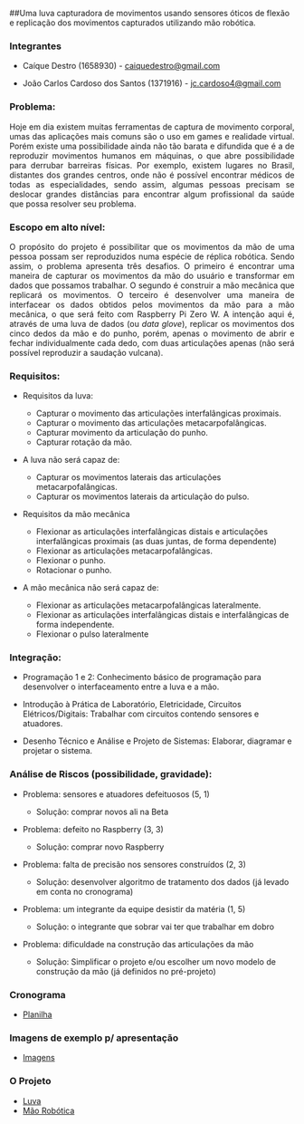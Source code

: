 <!-- # [Mirror Hand](index.md) -->

##Uma luva capturadora de movimentos usando sensores óticos de flexão e replicação dos movimentos capturados utilizando mão robótica.

### Integrantes

 - Caíque Destro (1658930) - caiquedestro@gmail.com

 - João Carlos Cardoso dos Santos (1371916) - jc.cardoso4@gmail.com

### Problema:

  <p align="justify">Hoje em dia existem muitas ferramentas de captura de movimento corporal, umas das aplicações mais comuns são o uso em games e realidade virtual. Porém existe uma possibilidade ainda não tão barata e difundida que é a de reproduzir movimentos humanos em máquinas, o que abre possibilidade para derrubar barreiras físicas. Por exemplo, existem lugares no Brasil, distantes dos grandes centros, onde não é possível encontrar médicos de todas as especialidades, sendo assim, algumas pessoas precisam se deslocar grandes distâncias para encontrar algum profissional da saúde que possa resolver seu problema.</p>

### Escopo em alto nível:

  <p align="justify">O propósito do projeto é possibilitar que os movimentos da mão de uma pessoa possam ser reproduzidos numa espécie de réplica robótica. Sendo assim, o problema apresenta três desafios. O primeiro é encontrar uma maneira de capturar os movimentos da mão do usuário e transformar em dados que possamos trabalhar. O segundo é construir a mão mecânica que replicará os movimentos. O terceiro é desenvolver uma maneira de interfacear os dados obtidos pelos movimentos da mão para a mão mecânica, o que será feito com Raspberry Pi Zero W.
  A intenção aqui é, através de uma luva de dados (ou <i>data glove</i>), replicar os movimentos dos cinco dedos da mão e do punho, porém, apenas o movimento de abrir e fechar individualmente cada dedo, com duas articulações apenas (não será possível reproduzir a saudação vulcana).</p>

### Requisitos:

 - Requisitos da luva:
   * Capturar o movimento das articulações interfalângicas proximais.
   * Capturar o movimento das articulações metacarpofalângicas.
   * Capturar movimento da articulação do punho.
   * Capturar rotação da mão.

 - A luva não será capaz de:
   * Capturar os movimentos laterais das articulações metacarpofalângicas.
   * Capturar os movimentos laterais da articulação do pulso.

 - Requisitos da mão mecânica
   * Flexionar as articulações interfalângicas distais e articulações interfalângicas proximais (as duas juntas, de forma dependente)
   * Flexionar as articulações metacarpofalângicas.
   * Flexionar o punho.
   * Rotacionar o punho.

 - A mão mecânica não será capaz de:
   * Flexionar as articulações metacarpofalângicas lateralmente.
   * Flexionar as articulações interfalângicas distais e interfalângicas de forma independente.
   * Flexionar o pulso lateralmente

### Integração:

- Programação 1 e 2:
  Conhecimento básico de programação para desenvolver o interfaceamento entre a luva e a mão.

- Introdução à Prática de Laboratório, Eletricidade, Circuitos Elétricos/Digitais:
  Trabalhar com circuitos contendo sensores e atuadores.

- Desenho Técnico e Análise e Projeto de Sistemas:
  Elaborar, diagramar e projetar o sistema.

### Análise de Riscos (possibilidade, gravidade):

- Problema: sensores e atuadores defeituosos (5, 1)
  * Solução: comprar novos ali na Beta

- Problema: defeito no Raspberry (3, 3)
  * Solução: comprar novo Raspberry

- Problema: falta de precisão nos sensores construídos (2, 3)
  * Solução: desenvolver algoritmo de tratamento dos dados (já levado em conta no cronograma)

- Problema: um integrante da equipe desistir da matéria (1, 5)
  * Solução: o integrante que sobrar vai ter que trabalhar em dobro

- Problema: dificuldade na construção das articulações da mão
  * Solução: Simplificar o projeto e/ou escolher um novo modelo de construção da mão (já definidos no pré-projeto)

### Cronograma

 - [Planilha](https://docs.google.com/spreadsheets/d/1sdC0rdNofJFcj3CUji-1BI3xQIKClVm6QFSoB1_UFPU/edit?usp=sharing)

### Imagens de exemplo p/ apresentação

 - [Imagens](https://docs.google.com/document/d/1lZfCHz8_iqgg3oapjwGZmA1cvhD7PHrdcaoKG9PNB3E/edit?usp=sharing)

### O Projeto

 - [Luva](luva.md)
 - [Mão Robótica](maomecanica.md)
